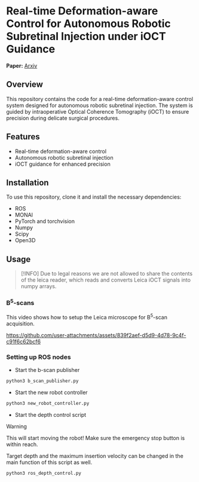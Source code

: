 # Real-time Deformation-aware Control for Autonomous Robotic Subretinal Injection under iOCT Guidance

**Paper:** [Arxiv](https://arxiv.org/abs/2411.06557) 

## Overview 
This repository contains the code for a real-time deformation-aware control system designed for autonomous robotic subretinal injection. The system is guided by intraoperative Optical Coherence Tomography (iOCT) to ensure precision during delicate surgical procedures.

## Features
- Real-time deformation-aware control
- Autonomous robotic subretinal injection
- iOCT guidance for enhanced precision

## Installation
To use this repository, clone it and install the necessary dependencies:
- ROS
- MONAI
- PyTorch and torchvision
- Numpy
- Scipy
- Open3D

## Usage

>[!INFO]
>Due to legal reasons we are not allowed to share the contents of the leica reader, which reads and converts Leica iOCT signals into numpy arrays.

### B<sup>5</sup>-scans
This video shows how to setup the Leica microscope for B<sup>5</sup>-scan acquisition.

https://github.com/user-attachments/assets/839f2aef-d5d9-4d78-9c4f-c91f6c62bcf6

### Setting up ROS nodes

- Start the b-scan publisher
```python
python3 b_scan_publisher.py
```
- Start the new robot controller
```python
python3 new_robot_controller.py
```
- Start the depth control script
  
>[!WARNING]
>This will start moving the robot! Make sure the emergency stop button is within reach.

Target depth and the maximum insertion velocity can be changed in the main function of this script as well. 
```python
python3 ros_depth_control.py
```
